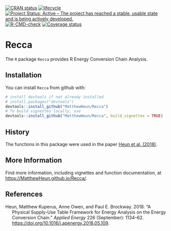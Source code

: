 
<!-- *********** -->
<!-- Note: README.md is generated from README.Rmd.   -->
<!-- Be sure to edit README.Rmd and generate the README.md file by Cmd/Ctl-shift-K -->
<!-- *********** -->

[![CRAN
status](https://www.r-pkg.org/badges/version/Recca)](https://cran.r-project.org/package=Recca)
[![lifecycle](https://img.shields.io/badge/lifecycle-stable-brightgreen.svg)](https://www.tidyverse.org/lifecycle/#stable)
[![Project Status: Active – The project has reached a stable, usable
state and is being actively
developed.](https://www.repostatus.org/badges/latest/active.svg)](https://www.repostatus.org/#active)
[![R-CMD-check](https://github.com/MatthewHeun/Recca/workflows/R-CMD-check/badge.svg)](https://github.com/MatthewHeun/Recca/actions)
[![Coverage
status](https://codecov.io/gh/MatthewHeun/Recca/branch/master/graph/badge.svg)](https://codecov.io/github/MatthewHeun/Recca?branch=master)

# Recca

The `R` package `Recca` provides R Energy Conversion Chain Analysis.

## Installation

You can install `Recca` from github with:

``` r
# install devtools if not already installed
# install.packages("devtools")
devtools::install_github("MatthewHeun/Recca")
# To build vignettes locally, use
devtools::install_github("MatthewHeun/Recca", build_vignettes = TRUE)
```

## History

The functions in this package were used in the paper [Heun et al.
(2018)](https://doi.org/10.1016/j.apenergy.2018.05.109).

## More Information

Find more information, including vignettes and function documentation,
at <https://MatthewHeun.github.io/Recca/>.

## References

<div id="refs" class="references csl-bib-body hanging-indent">

<div id="ref-Heun:2018" class="csl-entry">

Heun, Matthew Kuperus, Anne Owen, and Paul E. Brockway. 2018. “A
Physical Supply-Use Table Framework for Energy Analysis on the Energy
Conversion Chain.” *Applied Energy* 226 (September): 1134–62.
<https://doi.org/10.1016/j.apenergy.2018.05.109>.

</div>

</div>

